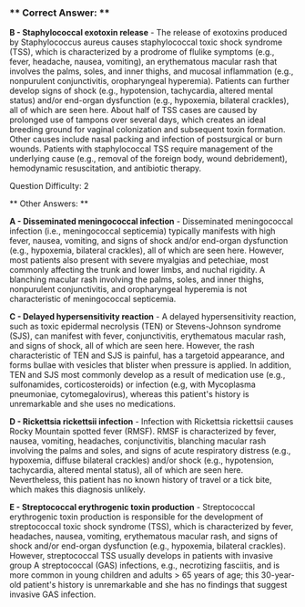 ### ** Correct Answer: **

**B - Staphylococcal exotoxin release** - The release of exotoxins produced by Staphylococcus aureus causes staphylococcal toxic shock syndrome (TSS), which is characterized by a prodrome of flulike symptoms (e.g., fever, headache, nausea, vomiting), an erythematous macular rash that involves the palms, soles, and inner thighs, and mucosal inflammation (e.g., nonpurulent conjunctivitis, oropharyngeal hyperemia). Patients can further develop signs of shock (e.g., hypotension, tachycardia, altered mental status) and/or end-organ dysfunction (e.g., hypoxemia, bilateral crackles), all of which are seen here. About half of TSS cases are caused by prolonged use of tampons over several days, which creates an ideal breeding ground for vaginal colonization and subsequent toxin formation. Other causes include nasal packing and infection of postsurgical or burn wounds. Patients with staphylococcal TSS require management of the underlying cause (e.g., removal of the foreign body, wound debridement), hemodynamic resuscitation, and antibiotic therapy.

Question Difficulty: 2

** Other Answers: **

**A - Disseminated meningococcal infection** - Disseminated meningococcal infection (i.e., meningococcal septicemia) typically manifests with high fever, nausea, vomiting, and signs of shock and/or end-organ dysfunction (e.g., hypoxemia, bilateral crackles), all of which are seen here. However, most patients also present with severe myalgias and petechiae, most commonly affecting the trunk and lower limbs, and nuchal rigidity. A blanching macular rash involving the palms, soles, and inner thighs, nonpurulent conjunctivitis, and oropharyngeal hyperemia is not characteristic of meningococcal septicemia.

**C - Delayed hypersensitivity reaction** - A delayed hypersensitivity reaction, such as toxic epidermal necrolysis (TEN) or Stevens-Johnson syndrome (SJS), can manifest with fever, conjunctivitis, erythematous macular rash, and signs of shock, all of which are seen here. However, the rash characteristic of TEN and SJS is painful, has a targetoid appearance, and forms bullae with vesicles that blister when pressure is applied. In addition, TEN and SJS most commonly develop as a result of medication use (e.g., sulfonamides, corticosteroids) or infection (e.g, with Mycoplasma pneumoniae, cytomegalovirus), whereas this patient's history is unremarkable and she uses no medications.

**D - Rickettsia rickettsii infection** - Infection with Rickettsia rickettsii causes Rocky Mountain spotted fever (RMSF). RMSF is characterized by fever, nausea, vomiting, headaches, conjunctivitis, blanching macular rash involving the palms and soles, and signs of acute respiratory distress (e.g., hypoxemia, diffuse bilateral crackles) and/or shock (e.g., hypotension, tachycardia, altered mental status), all of which are seen here. Nevertheless, this patient has no known history of travel or a tick bite, which makes this diagnosis unlikely.

**E - Streptococcal erythrogenic toxin production** - Streptococcal erythrogenic toxin production is responsible for the development of streptococcal toxic shock syndrome (TSS), which is characterized by fever, headaches, nausea, vomiting, erythematous macular rash, and signs of shock and/or end-organ dysfunction (e.g., hypoxemia, bilateral crackles). However, streptococcal TSS usually develops in patients with invasive group A streptococcal (GAS) infections, e.g., necrotizing fasciitis, and is more common in young children and adults > 65 years of age; this 30-year-old patient's history is unremarkable and she has no findings that suggest invasive GAS infection.

